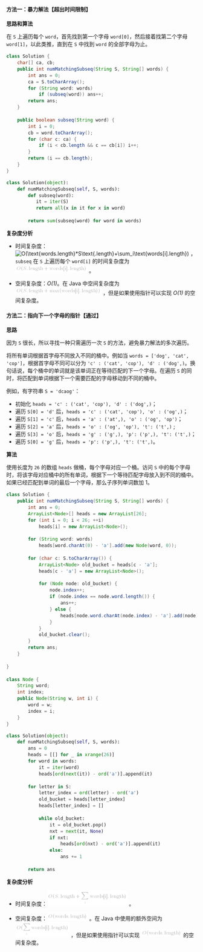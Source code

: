 #### 方法一：暴力解法【超出时间限制】

**思路和算法**

在 `S` 上遍历每个 `word`，首先找到第一个字母 `word[0]`，然后接着找第二个字母 `word[1]`，以此类推，直到在 `S` 中找到 `word` 的全部字母为止。

```java [solution1-Java]
class Solution {
    char[] ca, cb;
    public int numMatchingSubseq(String S, String[] words) {
        int ans = 0;
        ca = S.toCharArray();
        for (String word: words)
            if (subseq(word)) ans++;
        return ans;
    }

    public boolean subseq(String word) {
        int i = 0;
        cb = word.toCharArray();
        for (char c: ca) {
            if (i < cb.length && c == cb[i]) i++;
        }
        return (i == cb.length);
    }
}
```

```python [solution1-Python]
class Solution(object):
    def numMatchingSubseq(self, S, words):
        def subseq(word):
           it = iter(S)
           return all(x in it for x in word)

        return sum(subseq(word) for word in words)
```

**复杂度分析**

* 时间复杂度：![O(\text{words.length}*S\text{.length}+\sum_i\text{words\[i\].length}) ](./p__O_text{words.length}_*_Stext{.length}_+_sum_i_text{words_i_.length}__.png) ，`subseq` 在 `S` 上遍历每个 `word[i]` 的时间复杂度为 ![O(S\text{.length}+\text{words\[i\].length}) ](./p__O_Stext{.length}_+_text{words_i_.length}__.png) 。

* 空间复杂度：*O(1)*。在 Java 中空间复杂度为 ![O(S\text{.length}+\text{max(words\[i\].length)}) ](./p__O_Stext{.length}_+_text{max_words_i_.length_}__.png) ，但是如果使用指针可以实现 *O(1)* 的空间复杂度。

#### 方法二：指向下一个字母的指针【通过】

**思路**

因为 `S` 很长，所以寻找一种只需遍历一次 `S` 的方法，避免暴力解法的多次遍历。

将所有单词根据首字母不同放入不同的桶中。例如当 `words = ['dog', 'cat', 'cop']`，根据首字母不同可以分为 `'c' : ('cat', 'cop'), 'd' : ('dog',)`。换句话说，每个桶中的单词就是该单词正在等待匹配的下一个字母。在遍历 `S` 的同时，将匹配到单词根据下一个需要匹配的字母移动到不同的桶中。

例如，有字符串 `S = 'dcaog'`：

* 初始化 `heads = 'c' : ('cat', 'cop'), 'd' : ('dog',)`；
* 遍历 `S[0] = 'd'` 后，`heads = 'c' : ('cat', 'cop'), 'o' : ('og',)`； 
* 遍历 `S[1] = 'c'` 后，`heads = 'a' : ('at',), 'o' : ('og', 'op')`；
* 遍历 `S[2] = 'a'` 后，`heads = 'o' : ('og', 'op'), 't': ('t',)` ;
* 遍历 `S[3] = 'o'` 后，`heads = 'g' : ('g',), 'p': ('p',), 't': ('t',)`；
* 遍历 `S[0] = 'g'` 后，`heads = 'p': ('p',), 't': ('t',)`。

**算法**

使用长度为 `26` 的数组 `heads` 做桶，每个字母对应一个桶。访问 `S` 中的每个字母时，将该字母对应桶中的所有单词，根据下一个等待匹配字母放入到不同的桶中。如果已经匹配到单词的最后一个字母，那么子序列单词数加 1。

```java [solution2-Java]
class Solution {
    public int numMatchingSubseq(String S, String[] words) {
        int ans = 0;
        ArrayList<Node>[] heads = new ArrayList[26];
        for (int i = 0; i < 26; ++i)
            heads[i] = new ArrayList<Node>();

        for (String word: words)
            heads[word.charAt(0) - 'a'].add(new Node(word, 0));

        for (char c: S.toCharArray()) {
            ArrayList<Node> old_bucket = heads[c - 'a'];
            heads[c - 'a'] = new ArrayList<Node>();

            for (Node node: old_bucket) {
                node.index++;
                if (node.index == node.word.length()) {
                    ans++;
                } else {
                    heads[node.word.charAt(node.index) - 'a'].add(node);
                }
            }
            old_bucket.clear();
        }
        return ans;
    }

}

class Node {
    String word;
    int index;
    public Node(String w, int i) {
        word = w;
        index = i;
    }
}
```

```python [solution2-Python]
class Solution(object):
    def numMatchingSubseq(self, S, words):
        ans = 0
        heads = [[] for _ in xrange(26)]
        for word in words:
            it = iter(word)
            heads[ord(next(it)) - ord('a')].append(it)

        for letter in S:
            letter_index = ord(letter) - ord('a')
            old_bucket = heads[letter_index]
            heads[letter_index] = []

            while old_bucket:
                it = old_bucket.pop()
                nxt = next(it, None)
                if nxt:
                    heads[ord(nxt) - ord('a')].append(it)
                else:
                    ans += 1

        return ans
```

**复杂度分析**

* 时间复杂度：![O(S\text{.length}+\sum_i\text{words\[i\].length}) ](./p__O_Stext{.length}_+_sum_i_text{words_i_.length}__.png) 。

* 空间复杂度：![O(\text{words.length}) ](./p__O_text{words.length}__.png) 。在 Java 中使用的额外空间为 ![O(\sum_i\text{words\[i\].length}) ](./p__O_sum_i_text{words_i_.length}__.png) ，但是如果使用指针可以实现 ![O(\text{words.length}) ](./p__O_text{words.length}__.png)  的空间复杂度。
